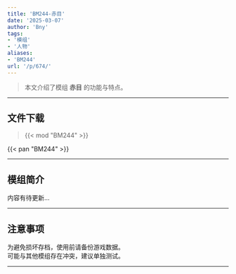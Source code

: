 ```yaml
---
title: 'BM244-赤目'
date: '2025-03-07'
author: 'Bny'
tags:
- '模组'
- '人物'
aliases:
- 'BM244'
url: '/p/674/'
---
```


> 本文介绍了模组 **赤目** 的功能与特点。

---

## 文件下载  

> {{< mod "BM244" >}}  

{{< pan "BM244" >}}  

---

## 模组简介

>  
内容有待更新...  

---

## 注意事项

>  
为避免损坏存档，使用前请备份游戏数据。  
可能与其他模组存在冲突，建议单独测试。  

---

